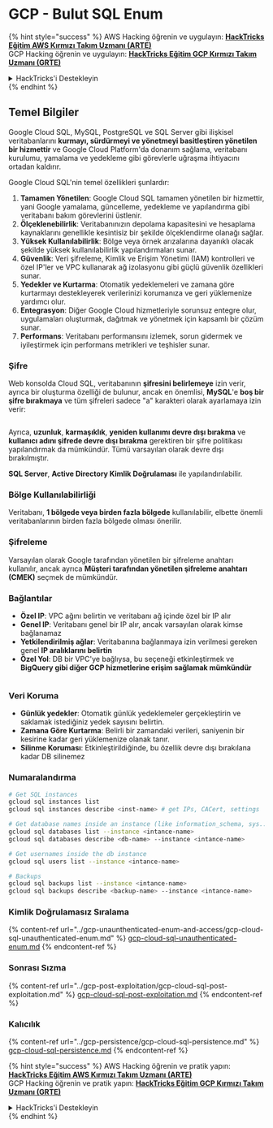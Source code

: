 # GCP - Bulut SQL Enum

{% hint style="success" %}
AWS Hacking öğrenin ve uygulayın: <img src="/.gitbook/assets/image.png" alt="" data-size="line">[**HackTricks Eğitim AWS Kırmızı Takım Uzmanı (ARTE)**](https://training.hacktricks.xyz/courses/arte)<img src="/.gitbook/assets/image.png" alt="" data-size="line">\
GCP Hacking öğrenin ve uygulayın: <img src="/.gitbook/assets/image (2).png" alt="" data-size="line">[**HackTricks Eğitim GCP Kırmızı Takım Uzmanı (GRTE)**<img src="/.gitbook/assets/image (2).png" alt="" data-size="line">](https://training.hacktricks.xyz/courses/grte)

<details>

<summary>HackTricks'i Destekleyin</summary>

* [**Abonelik planlarını**](https://github.com/sponsors/carlospolop) kontrol edin!
* 💬 [**Discord grubuna**](https://discord.gg/hRep4RUj7f) katılın veya [**telegram grubuna**](https://t.me/peass) katılın veya bizi **Twitter** 🐦 [**@hacktricks\_live**](https://twitter.com/hacktricks\_live)** takip edin.**
* **Hacking püf noktalarını paylaşarak PR'ler göndererek HackTricks ve HackTricks Cloud github depolarına katkıda bulunun.**

</details>
{% endhint %}

## Temel Bilgiler

Google Cloud SQL, MySQL, PostgreSQL ve SQL Server gibi ilişkisel veritabanlarını **kurmayı, sürdürmeyi ve yönetmeyi basitleştiren yönetilen bir hizmettir** ve Google Cloud Platform'da donanım sağlama, veritabanı kurulumu, yamalama ve yedekleme gibi görevlerle uğraşma ihtiyacını ortadan kaldırır.

Google Cloud SQL'nin temel özellikleri şunlardır:

1. **Tamamen Yönetilen**: Google Cloud SQL tamamen yönetilen bir hizmettir, yani Google yamalama, güncelleme, yedekleme ve yapılandırma gibi veritabanı bakım görevlerini üstlenir.
2. **Ölçeklenebilirlik**: Veritabanınızın depolama kapasitesini ve hesaplama kaynaklarını genellikle kesintisiz bir şekilde ölçeklendirme olanağı sağlar.
3. **Yüksek Kullanılabilirlik**: Bölge veya örnek arızalarına dayanıklı olacak şekilde yüksek kullanılabilirlik yapılandırmaları sunar.
4. **Güvenlik**: Veri şifreleme, Kimlik ve Erişim Yönetimi (IAM) kontrolleri ve özel IP'ler ve VPC kullanarak ağ izolasyonu gibi güçlü güvenlik özellikleri sunar.
5. **Yedekler ve Kurtarma**: Otomatik yedeklemeleri ve zamana göre kurtarmayı destekleyerek verilerinizi korumanıza ve geri yüklemenize yardımcı olur.
6. **Entegrasyon**: Diğer Google Cloud hizmetleriyle sorunsuz entegre olur, uygulamaları oluşturmak, dağıtmak ve yönetmek için kapsamlı bir çözüm sunar.
7. **Performans**: Veritabanı performansını izlemek, sorun gidermek ve iyileştirmek için performans metrikleri ve teşhisler sunar.

### Şifre

Web konsolda Cloud SQL, veritabanının **şifresini belirlemeye** izin verir, ayrıca bir oluşturma özelliği de bulunur, ancak en önemlisi, **MySQL**'e **boş bir şifre bırakmaya** ve tüm şifreleri sadece "a" karakteri olarak ayarlamaya izin verir:

<figure><img src="../../../.gitbook/assets/image (14).png" alt=""><figcaption></figcaption></figure>

Ayrıca, **uzunluk**, **karmaşıklık**, **yeniden kullanımı devre dışı bırakma** ve **kullanıcı adını şifrede devre dışı bırakma** gerektiren bir şifre politikası yapılandırmak da mümkündür. Tümü varsayılan olarak devre dışı bırakılmıştır.

**SQL Server**, **Active Directory Kimlik Doğrulaması** ile yapılandırılabilir.

### Bölge Kullanılabilirliği

Veritabanı, **1 bölgede veya birden fazla bölgede** kullanılabilir, elbette önemli veritabanlarının birden fazla bölgede olması önerilir.

### Şifreleme

Varsayılan olarak Google tarafından yönetilen bir şifreleme anahtarı kullanılır, ancak ayrıca **Müşteri tarafından yönetilen şifreleme anahtarı (CMEK)** seçmek de mümkündür.

### Bağlantılar

* **Özel IP**: VPC ağını belirtin ve veritabanı ağ içinde özel bir IP alır
* **Genel IP**: Veritabanı genel bir IP alır, ancak varsayılan olarak kimse bağlanamaz
* **Yetkilendirilmiş ağlar**: Veritabanına bağlanmaya izin verilmesi gereken genel **IP aralıklarını belirtin**
* **Özel Yol**: DB bir VPC'ye bağlıysa, bu seçeneği etkinleştirmek ve **BigQuery gibi diğer GCP hizmetlerine erişim sağlamak mümkündür**

<figure><img src="../../../.gitbook/assets/image (15).png" alt=""><figcaption></figcaption></figure>

### Veri Koruma

* **Günlük yedekler**: Otomatik günlük yedeklemeler gerçekleştirin ve saklamak istediğiniz yedek sayısını belirtin.
* **Zamana Göre Kurtarma**: Belirli bir zamandaki verileri, saniyenin bir kesirine kadar geri yüklemenize olanak tanır.
* **Silinme Koruması**: Etkinleştirildiğinde, bu özellik devre dışı bırakılana kadar DB silinemez

### Numaralandırma
```bash
# Get SQL instances
gcloud sql instances list
gcloud sql instances describe <inst-name> # get IPs, CACert, settings

# Get database names inside an instance (like information_schema, sys...)
gcloud sql databases list --instance <intance-name>
gcloud sql databases describe <db-name> --instance <intance-name>

# Get usernames inside the db instance
gcloud sql users list --instance <intance-name>

# Backups
gcloud sql backups list --instance <intance-name>
gcloud sql backups describe <backup-name> --instance <intance-name>
```
### Kimlik Doğrulamasız Sıralama

{% content-ref url="../gcp-unaunthenticated-enum-and-access/gcp-cloud-sql-unauthenticated-enum.md" %}
[gcp-cloud-sql-unauthenticated-enum.md](../gcp-unaunthenticated-enum-and-access/gcp-cloud-sql-unauthenticated-enum.md)
{% endcontent-ref %}

### Sonrası Sızma

{% content-ref url="../gcp-post-exploitation/gcp-cloud-sql-post-exploitation.md" %}
[gcp-cloud-sql-post-exploitation.md](../gcp-post-exploitation/gcp-cloud-sql-post-exploitation.md)
{% endcontent-ref %}

### Kalıcılık

{% content-ref url="../gcp-persistence/gcp-cloud-sql-persistence.md" %}
[gcp-cloud-sql-persistence.md](../gcp-persistence/gcp-cloud-sql-persistence.md)
{% endcontent-ref %}

{% hint style="success" %}
AWS Hacking öğrenin ve pratik yapın: <img src="/.gitbook/assets/image.png" alt="" data-size="line">[**HackTricks Eğitim AWS Kırmızı Takım Uzmanı (ARTE)**](https://training.hacktricks.xyz/courses/arte)<img src="/.gitbook/assets/image.png" alt="" data-size="line">\
GCP Hacking öğrenin ve pratik yapın: <img src="/.gitbook/assets/image (2).png" alt="" data-size="line">[**HackTricks Eğitim GCP Kırmızı Takım Uzmanı (GRTE)**<img src="/.gitbook/assets/image (2).png" alt="" data-size="line">](https://training.hacktricks.xyz/courses/grte)

<details>

<summary>HackTricks'i Destekleyin</summary>

* [**Abonelik planlarını**](https://github.com/sponsors/carlospolop) kontrol edin!
* 💬 [**Discord grubuna**](https://discord.gg/hRep4RUj7f) katılın veya [**telegram grubuna**](https://t.me/peass) katılın veya bizi **Twitter** 🐦 [**@hacktricks\_live**](https://twitter.com/hacktricks\_live)** takip edin.**
* **Hacking püf noktalarını paylaşarak PR'ler göndererek** [**HackTricks**](https://github.com/carlospolop/hacktricks) ve [**HackTricks Cloud**](https://github.com/carlospolop/hacktricks-cloud) github depolarına katkıda bulunun.

</details>
{% endhint %}
